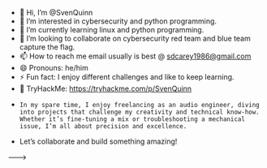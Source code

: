 - 👋 Hi, I’m @SvenQuinn
- 👀 I’m interested in cybersecurity and python programming.
- 🌱 I’m currently learning linux and python programming.
- 💞️ I’m looking to collaborate on cybersecurity red team and blue team capture the flag. 
- 📫 How to reach me email usually is best @ sdcarey1986@gmail.com
- 😄 Pronouns: he/him
- ⚡ Fun fact: I enjoy different challenges and like to keep learning.
- 🔗 TryHackMe: https://tryhackme.com/p/SvenQuinn 
-     In my spare time, I enjoy freelancing as an audio engineer, diving into projects that challenge my creativity and technical know-how. Whether it’s fine-tuning a mix or troubleshooting a mechanical issue, I’m all about precision and excellence.

- Let’s collaborate and build something amazing!

--->
